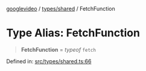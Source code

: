 [googlevideo](../../../README.md) / [types/shared](../README.md) / FetchFunction

# Type Alias: FetchFunction

> **FetchFunction** = *typeof* `fetch`

Defined in: [src/types/shared.ts:66](https://github.com/LuanRT/googlevideo/blob/d9eb9db82e3516a9a277a77a3d25342e9c5bf127/src/types/shared.ts#L66)
